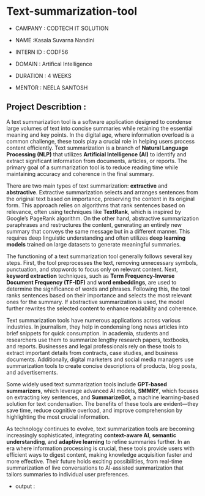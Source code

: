 # Text-summarization-tool 
* CAMPANY  : CODTECH IT SOLUTION

* NAME  :Kasala Suvarna Nandini

* INTERN ID  : CODF56

* DOMAIN  : Artifical Intelligence

* DURATION : 4 WEEKS

* MENTOR  : NEELA SANTOSH

## Project Describtion : 
A text summarization tool is a software application designed to condense large volumes of text into concise summaries while retaining the essential meaning and key points. In the digital age, where information overload is a common challenge, these tools play a crucial role in helping users process content efficiently. Text summarization is a branch of **Natural Language Processing (NLP)** that utilizes **Artificial Intelligence (AI)** to identify and extract significant information from documents, articles, or reports. The primary goal of a summarization tool is to reduce reading time while maintaining accuracy and coherence in the final summary.

There are two main types of text summarization: **extractive** and **abstractive**. Extractive summarization selects and arranges sentences from the original text based on importance, preserving the content in its original form. This approach relies on algorithms that rank sentences based on relevance, often using techniques like **TextRank**, which is inspired by Google’s PageRank algorithm. On the other hand, abstractive summarization paraphrases and restructures the content, generating an entirely new summary that conveys the same message but in a different manner. This requires deep linguistic understanding and often utilizes **deep learning models** trained on large datasets to generate meaningful summaries.

The functioning of a text summarization tool generally follows several key steps. First, the tool preprocesses the text, removing unnecessary symbols, punctuation, and stopwords to focus only on relevant content. Next, **keyword extraction** techniques, such as **Term Frequency-Inverse Document Frequency (TF-IDF)** and **word embeddings**, are used to determine the significance of words and phrases. Following this, the tool ranks sentences based on their importance and selects the most relevant ones for the summary. If abstractive summarization is used, the model further rewrites the selected content to enhance readability and coherence.

Text summarization tools have numerous applications across various industries. In journalism, they help in condensing long news articles into brief snippets for quick consumption. In academia, students and researchers use them to summarize lengthy research papers, textbooks, and reports. Businesses and legal professionals rely on these tools to extract important details from contracts, case studies, and business documents. Additionally, digital marketers and social media managers use summarization tools to create concise descriptions of products, blog posts, and advertisements.

Some widely used text summarization tools include **GPT-based summarizers**, which leverage advanced AI models, **SMMRY**, which focuses on extracting key sentences, and **SummarizeBot**, a machine learning-based solution for text condensation. The benefits of these tools are evident—they save time, reduce cognitive overload, and improve comprehension by highlighting the most crucial information. 

As technology continues to evolve, text summarization tools are becoming increasingly sophisticated, integrating **context-aware AI**, **semantic understanding**, and **adaptive learning** to refine summaries further. In an era where information processing is crucial, these tools provide users with efficient ways to digest content, making knowledge acquisition faster and more effective. Their future holds exciting possibilities, from real-time summarization of live conversations to AI-assisted summarization that tailors summaries to individual user preferences.
* output  :
  
